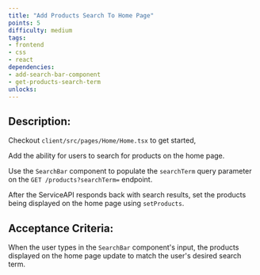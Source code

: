 ```yaml
---
title: "Add Products Search To Home Page"
points: 5
difficulty: medium
tags: 
- frontend
- css
- react
dependencies:
- add-search-bar-component
- get-products-search-term
unlocks:
---
```


## Description:

Checkout `client/src/pages/Home/Home.tsx` to get started,

Add the ability for users to search for products on the home page.

Use the `SearchBar` component to populate the `searchTerm` query parameter on the `GET /products?searchTerm=` endpoint.

After the ServiceAPI responds back with search results, set the products being displayed on the home page using `setProducts`.

## Acceptance Criteria:

When the user types in the `SearchBar` component's input, the products displayed on the home page update to match the user's desired search term.

